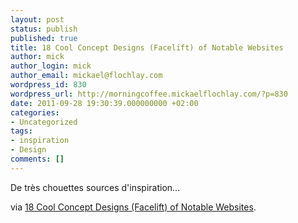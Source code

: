 ```yaml
---
layout: post
status: publish
published: true
title: 18 Cool Concept Designs (Facelift) of Notable Websites
author: mick
author_login: mick
author_email: mickael@flochlay.com
wordpress_id: 830
wordpress_url: http://morningcoffee.mickaelflochlay.com/?p=830
date: 2011-09-28 19:30:39.000000000 +02:00
categories:
- Uncategorized
tags:
- inspiration
- Design
comments: []
---
```

De très chouettes sources d'inspiration...

via <a href="http://www.hongkiat.com/blog/concept-design-facelift-notable-websites/">18 Cool Concept Designs (Facelift) of Notable Websites</a>.
